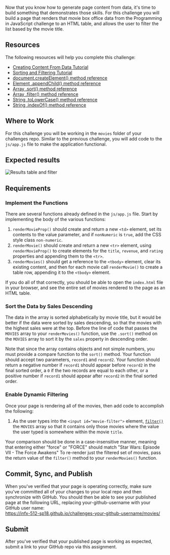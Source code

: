 Now that you know how to generate page content from data, it's time to build something that demonstrates those skills. For this challenge you will build a page that renders that movie box office data from the Programming in JavaScript challenge to an HTML table, and allows the user to filter the list based by the movie title.

## Resources
The following resources will help you complete this challenge:

* [Creating Content From Data Tutorial](https://infx-512-sp18.github.io/coursework/javascript-iteration)
* [Sorting and Filtering Tutorial](https://infx-512-sp18.github.io/coursework/javascript-filtering)
* [document.createElement() method reference](https://developer.mozilla.org/en-US/docs/Web/API/Document/createElement)
* [Element .appendChild() method reference](https://developer.mozilla.org/en-US/docs/Web/API/Node/appendChild)
* [Array .sort() method reference](https://developer.mozilla.org/en-US/docs/Web/JavaScript/Reference/Global_Objects/Array/sort)
* [Array .filter() method reference](https://developer.mozilla.org/en-US/docs/Web/JavaScript/Reference/Global_Objects/Array/filter)
* [String .toLowerCase() method reference](https://developer.mozilla.org/en-US/docs/Web/JavaScript/Reference/Global_Objects/String/toLowerCase)
* [String .indexOf() method reference](https://developer.mozilla.org/en-US/docs/Web/JavaScript/Reference/Global_Objects/Array/indexOf)

## Where to Work

For this challenge you will be working in the `movies` folder of your challenges repo. Similar to the previous challenge, you will add code to the `js/app.js` file to make the application functional.

## Expected results

![Results table and filter](https://infx-512-sp18.github.io/coursework/images/movies.gif)

## Requirements

### Implement the Functions

There are several functions already defined in the `js/app.js` file. Start by implementing the body of the various functions:

1. `renderMovieProp()` should create and return a new `<td>` element, set its contents to the value parameter, and if `nonNumeric` is `true`, add the CSS style class `non-numeric`.
2. `renderMovie()` should create and return a new `<tr>` element, using `renderMovieProp()` to create elements for the `title`, `revenue`, and `rating` properties and appending them to the `<tr>`.
3. `renderMovies()` should get a reference to the `<tbody>` element, clear its existing content, and then for each movie call `renderMovie()` to create a table row, appending it to the `<tbody>` element.

If you do all of that correctly, you should be able to open the `index.html` file in your browser, and see the entire set of movies rendered to the page as an HTML table.

### Sort the Data by Sales Descending

The data in the array is sorted alphabetically by movie title, but it would be better if the data were sorted by sales descending, so that the movies with the highest sales were at the top. Before the line of code that passes the `MOVIES` array to your `renderMovies()` function, use the `.sort()` method on the `MOVIES` array to sort it by the `sales` property in descending order.

Note that since the array contains objects and not simple numbers, you must provide a compare function to the `sort()` method. Your function should accept two parameters, `record1` and `record2`. Your function should return a negative number if `record1` should appear before `record2` in the final sorted order, a `0` if the two records are equal to each other, or a positive number if `record1` should appear after `record2` in the final sorted order.

### Enable Dynamic Filtering

Once your page is rendering all of the movies, then add code to accomplish the following:

1. As the user types into the `<input id="movie-filter">` element, [`filter()`](https://developer.mozilla.org/en-US/docs/Web/JavaScript/Reference/Global_Objects/Array/filter) the `MOVIES` array so that it contains only those movies where the value the user typed is somewhere within the movie `title`. 

Your comparison should be done in a case-insensitive manner, meaning that entering either "force" or "FORCE" should match "Star Wars: Episode VII - The Force Awakens" To re-render just the filtered set of movies, pass the return value of the `filter()` method to your `renderMovies()` function.

## Commit, Sync, and Publish

When you've verified that your page is operating correctly, make sure you've committed all of your changes to your local repo and then synchronize with GitHub. You should then be able to see your published page at the following URL, replacing your-github-username with your GitHub user name:  
https://infx-512-sp18.github.io/challenges-your-github-username/movies/

## Submit

After you've verified that your published page is working as expected, submit a link to your GitHub repo via this assignment.
